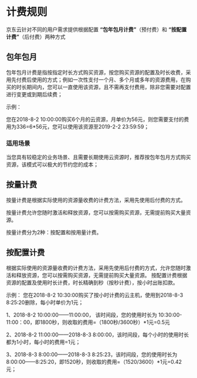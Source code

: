 # 计费规则

京东云针对不同的用户需求提供根据配置 **“包年包月计费”**（预付费）和 **“按配置计费”**（后付费）两种方式

## 包年包月
包年包月计费是指按指定时长方式购买资源，按您购买资源的配置及时长收费，采用先付费后使用的方式；例如一次性支付一个月、多个月或多年的资源费用，在购买的时长期间内，您可以一直使用该资源，且不需再支付费用，除非您需要对配置进行变更或到期后续费；

示例：

您在2018-8-2 10:00:00购买6个月的云资源，月单价为56元，则您需要支付的费用为336=6*56元，您可以使用该资源至2019-2-2 23:59:59；

### 适用场景
当您具有较稳定的业务场景、且需要长期使用云资源时，推荐按包年包月方式购买资源，该模式可以极大的节约您的成本；

## 按量计费

按量计费是根据实际使用的资源量收费的计费方法，采用先使用后付费的方式。

按量计费允许您随时激活和释放资源，您可以按需购买资源，无需提前购买大量资源。

按量计费分为2种：按配置和按用量计费。

## 按配置计费
根据实际使用的资源量收费的计费方法，采用先使用后付费的方式，允许您随时激活和释放资源，您可以按需购买资源，无需提前购买大量资源。
按配置计费根据资源的配置及使用时长计费，时长精确到秒（按秒计费），按小时出账扣款。

示例：
您在2018-8-2 10:30:00购买了按小时计费的云主机，使用到2018-8-3 8:25:20删除，每小时单价为1元；

1、2018-8-2 10:00:00——11:00:00， 该时间段，您的使用时长为 10:30:00-11:00：00，即1800秒，则收取的费用=（1800秒/3600秒）*1元=0.5元

2、2018-8-2 11:00:00——2018-8-3 8:00:00，该时间段，每个小时的使用时长都为1小时，每小时的费用=1元；

3、2018-8-3 8:00:00——2018-8-3 8:25:23，该时间段，您的使用时长为8:00:00——8:25:20，即1520秒，则收取的费用=（1520/3600）*1元=0.42元；

